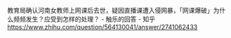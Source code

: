 教育局确认河南女教师上网课后去世，疑因直播课遭入侵网暴，「网课爆破」为什么频频发生？应受到怎样的处理？ - 触乐的回答 - 知乎
https://www.zhihu.com/question/564130041/answer/2741062433
